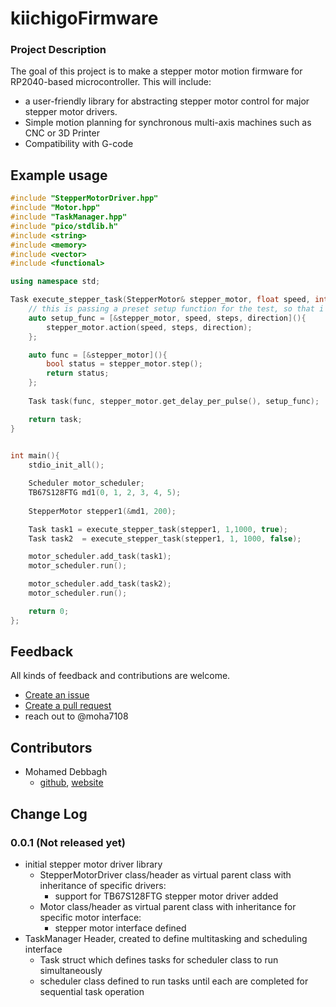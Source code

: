 # kiichigoFirmware

### Project Description
The goal of this project is to make a stepper motor motion firmware for RP2040-based microcontroller. This will include: 
- a user-friendly library for abstracting stepper motor control for major stepper motor drivers.
- Simple motion planning for synchronous multi-axis machines such as CNC or 3D Printer
- Compatibility with G-code

## Example usage
```cpp
#include "StepperMotorDriver.hpp"
#include "Motor.hpp"
#include "TaskManager.hpp"
#include "pico/stdlib.h"
#include <string>
#include <memory>
#include <vector>
#include <functional>

using namespace std;

Task execute_stepper_task(StepperMotor& stepper_motor, float speed, int steps, bool direction){
    // this is passing a preset setup function for the test, so that i can store the task
    auto setup_func = [&stepper_motor, speed, steps, direction](){
        stepper_motor.action(speed, steps, direction);
    };

    auto func = [&stepper_motor](){
        bool status = stepper_motor.step();
        return status;
    };
    
    Task task(func, stepper_motor.get_delay_per_pulse(), setup_func);

    return task;
}
 

int main(){
    stdio_init_all();

    Scheduler motor_scheduler;
    TB67S128FTG md1(0, 1, 2, 3, 4, 5);
    
    StepperMotor stepper1(&md1, 200);

    Task task1 = execute_stepper_task(stepper1, 1,1000, true);
    Task task2  = execute_stepper_task(stepper1, 1, 1000, false);    

    motor_scheduler.add_task(task1);
    motor_scheduler.run();

    motor_scheduler.add_task(task2);
    motor_scheduler.run();

    return 0;
};
```

## Feedback
All kinds of feedback and contributions are welcome.
- [Create an issue](https://github.com/moha7108/kiichigoFirmware/issues)
- [Create a pull request](https://github.com/moha7108/kiichigoFirmware/pulls)
- reach out to @moha7108

## Contributors
- Mohamed Debbagh
    - [github](https://github.com/moha7108/), [website](https://moha7108.github.io/)

## Change Log
### 0.0.1 (Not released yet)
- initial stepper motor driver library
    - StepperMotorDriver class/header as virtual parent class with inheritance of specific drivers:
        - support for TB67S128FTG stepper motor driver added
    - Motor class/header as virtual parent class with inheritance for specific motor interface:
        - stepper motor interface defined
- TaskManager Header, created to define multitasking and scheduling interface
    - Task struct which defines tasks for scheduler class to run simultaneously
    - scheduler class defined to run tasks until each are completed for sequential task operation 


